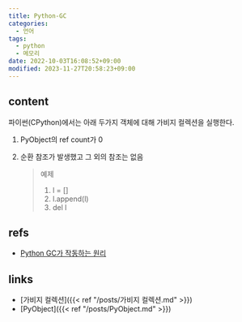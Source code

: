 ```yaml
---
title: Python-GC
categories:
  - 언어
tags:
  - python
  - 메모리
date: 2022-10-03T16:08:52+09:00
modified: 2023-11-27T20:58:23+09:00
---
```


## content
파이썬(CPython)에서는 아래 두가지 객체에 대해 가비지 컬렉션을 실행한다.

1. PyObject의 ref count가 0
2. 순환 참조가 발생했고 그 외의 참조는 없음


	>예제
	> 1. l = []
	> 2. l.append(l)
	> 3. del l


## refs
- [Python GC가 작동하는 원리](https://blog.winterjung.dev/2018/02/18/python-gc)


## links
- [가비지 컬렉션]({{< ref "/posts/가비지 컬렉션.md" >}})
- [PyObject]({{< ref "/posts/PyObject.md" >}})
